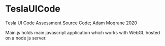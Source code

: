 # TeslaUICode
Tesla UI Code Assessment Source Code; Adam Moqrane 2020


Main.js holds main javascript application which works with WebGL hosted on a node js server. 
